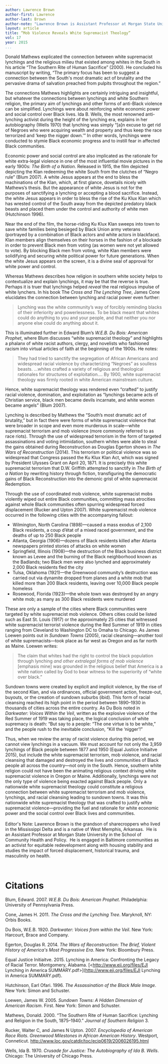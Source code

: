 ```yaml
---
author: Lawrence Brown
author-first: Lawrence
author-last: Brown
author-note: "Lawrence Brown is Assistant Professor at Morgan State University in the School of Community Health and Policy."
layout: article
title: “Mob Violence Reveals White Supremacist Theology”
vol: 17
year: 2015
...
```


Donald Mathews explicated the connection between white supremacist lynchings and the religious milieu that existed among whites in the South in his article “The Southern Rite of Human Sacrifice” (2000). He concluded his manuscript by writing, “The primary focus has been to suggest a connection between the South's most dramatic act of brutality and the pervasive drama of salvation preached from pulpits throughout the region.” 

The connections Mathews highlights are certainly intriguing and insightful, but whatever the connections between lynchings and white Southern religion, the primary aim of lynchings and other forms of anti-Black violence can be simplified. Lynchings were about reinforcing white economic power and social control over Black lives. Ida B. Wells, the most renowned anti-lynching activist during the height of the lynching era, explains in her autobiography (Wells 1970) that lynching was simply “[a]n excuse to get rid of Negroes who were acquiring wealth and property and thus keep the race terrorized and ‘keep the nigger down.’” In other words, lynchings were conducted to stymie Black economic progress and to instill fear in affected Black communities.

Economic power and social control are also implicated as the rationale for white extra-legal violence in one of the most influential movie pictures in the early 1900s: *The Birth of a Nation*. Released in 1915, the film depicted depicting the Klan redeeming the white South from the clutches of “Negro rule” (Blum 2007). A white Jesus appears at the end to bless the machinations of the Klan, which, at first glance, dovetails nicely with Mathews’s thesis. But the appearance of white Jesus is not for the purposes of sanctifying a lynching or accepting a blood sacrifice. Instead, the white Jesus appears in order to bless the rise of the Ku Klux Klan which has wrested control of the South away from the depicted predatory black beasts and placed them under the control and authority of white men (Hutchinson 1996). 

Near the end of the film, the horse-riding Ku Klux Klan sweeps into town to save white families being besieged by Black Union army veterans (portrayed by a combination of Black actors and white actors in blackface). Klan members align themselves on their horses in the fashion of a blockade in order to prevent Black men from voting (as women were not yet allowed to vote). By blocking Black men from voting, white Klan members were solidifying and securing white political power for future generations. When the white Jesus appears on the screen, it is a divine seal of approval for white power and control. 

Whereas Mathews describes how religion in southern white society helps to contextualize and explain lynchings, it may be that the reverse is true. Perhaps it is truer that lynchings helped *reveal* the real religious impulse of white lynchers. In his book The *Cross and The Lynching Tree*, James Cone elucidates the connection between lynching and racial power even further:

> Lynching was the white community’s way of forcibly reminding blacks of their inferiority and powerlessness. To be black meant that whites could do anything to you and your people, and that neither you nor anyone else could do anything about it. 

This is illuminated further in Edward Blum’s *W.E.B. Du Bois: American Prophet*, where Blum discusses “white supremacist theology” and highlights a phalanx of white racist authors, clergy, and novelists who fashioned racism into virtual articles of faith at the beginning of the 1900s. He notes:

> They had tried to sanctify the segregation of African Americans and widespread racial violence by characterizing “Negroes” as soulless beasts. …whites crafted a variety of religious and theological rationales for structures of exploitation…. By 1900, white supremacist theology was firmly rooted in white American mainstream culture.

Hence, white supremacist theology was rendered even “crafted” to justify racial violence, domination, and exploitation as “lynchings became acts of Christian service, black men became devils incarnate, and white women became angels” (Blum 2007).

Lynching is described by Mathews the “South’s most dramatic act of brutality,” but in fact there were forms of white supremacist violence that were broader in scope and even more murderous in scale—white supremacist terrorism and mob violence (more commonly referred to as race riots). Through the use of widespread terrorism in the form of targeted assassinations and voting intimidation, southern whites were able to steal the gains obtained during Reconstruction as Douglas Egerton shows in *The Wars of Reconstruction* (2014). This terrorism or political violence was so widespread that Congress passed the Ku Klux Klan Act, which was signed by President Ulysses Grant on April 20, 1871. It is precisely this white supremacist terrorism that D.W. Griffith attempted to sanctify in *The Birth of a Nation* by rewriting history through fiction, transfiguring the democratic gains of Black Reconstruction into the demonic grist of white supremacist Redemption. 

Through the use of coordinated mob violence, white supremacist mobs violently wiped out entire Black communities, committing mass atrocities against whole Black communities often spurring widespread forced displacement (Rucker and Upton 2007). White supremacist mob violence occurred in the following cities with the accompanying fallout:



- Wilmington, North Carolina (1898)—caused a mass exodus of 2,100 Black residents, a coup d’état of a mixed raced government, and the deaths of up to 250 Black people
- Atlanta, Georgia (1906)—dozens of Black residents killed after Atlanta newspapers printed stories of attacks on white women
- Springfield, Illinois (1908)—the destruction of the Black business district known as Levee and the burning of the Black neighborhood known as the Badlands; two Black men were also lynched and approximately 2,000 Black residents fled the city
- Tulsa, Oklahoma (1921)—the Greenwood community’s destruction was carried out via dynamite dropped from planes and a white mob that killed more than 200 Black residents, leaving over 10,000 Black people homeless
- Rosewood, Florida (1923)—the whole town was destroyed by an angry white mob; as many as 300 Black residents were murdered

These are only a sample of the cities where Black communities were targeted by white supremacist mob violence. Others cities could be listed such as East St. Louis (1917) or the approximately 25 cities that witnessed white supremacist terrorist violence during the Red Summer of 1919 in cities ranging from Cleveland to Washington DC to Omaha to Chicago. As James Loewen points out in *Sundown Towns* (2005), racial cleansing—another tool of white supremacists—took place as far west as Oregon and as far north as Maine. Loewen writes:

> The claim that whites had the right to control the black population through lynching *and other extralegal forms of mob violence* [emphasis mine] was grounded in the religious belief that America is a white nation called by God to bear witness to the superiority of “white over black.”

Sundown towns were created by explicit and implicit violence, by the rise of the second Klan, and via ordinances, official government action, freeze-out, buyouts, or the creation of sundown suburbs (ibid). This form of racial cleansing reached its high point in the period between 1890–1930 in thousands of cities across the entire country. As Du Bois noted in *Darkwater: Voices Within the Veil*, written as the explosive violence of the Red Summer of 1919 was taking place, the logical conclusion of white supremacy is death: “But say to a people: “The one virtue is to be white,” and the people rush to the inevitable conclusion, “Kill the ‘nigger’!” 

Thus, when we review the array of racist violence during this period, we cannot view lynchings in a vacuum. We must account for not only the 3,959 lynchings of Black people between 1877 and 1950 (Equal Justice Initiaitve 2015), but include the white supremacist terrorism, mob violence, and racial cleansing that damaged and destroyed the lives and communities of Black people all across the country—not only in the South. Hence, southern white religion could not have been the animating religious context driving white supremacist violence in Oregon or Maine. Additionally, lynchings were not the only type of violence being exacted against Black people. Only a nationwide white supremacist theology could constitute a religious connection between white supremacist terrorism and mob violence, lynchings, and racial cleansing leading to sundown towns. It was this nationwide white supremacist theology that was crafted to justify white supremacist violence—providing the fuel and rationale for white economic power and the social control over Black lives and communities.
<br/>
<br/>
Editor's Note: Lawrence Brown is the grandson of sharecroppers who lived in the Mississippi Delta and is a native of West Memphis, Arkansas.  He is an Assistant Professor at Morgan State University in the School of Community Health and Policy.  He is engaged in Baltimore communities as an activist for equitable redevelopment along with housing stability and studies the impact of forced displacement, historical trauma, and masculinity on health.

 
# Citations #

Blum, Edward. 2007. *W.E.B. Du Bois: American Prophet*. Philadelphia: University of Pennsylvania Press.

Cone, James H. 2011. *The Cross and the Lynching Tree*. Maryknoll, NY: Orbis Books.

Du Bois, W.E.B. 1920. *Darkwater: Voices from within the Veil*. New York: Harcourt, Brace and Company.

Egerton, Douglas R. 2014. *The Wars of Reconstruction: The Brief, Violent History of America's Most Progressive Era*. New York: Bloombury Press.

Equal Justice Initiaitve. 2015. Lynching in America: Confronting the Legacy of Racial Terror. Montgomery, Alabama. [<http://www.eji.org/files/EJI Lynching in America SUMMARY.pdf>](http://www.eji.org/files/EJI Lynching in America SUMMARY.pdf).

Hutchinson, Earl Ofari. 1996. *The Assassination of the Black Male Image*. New York: Simon and Schuster.

Loewen, James W. 2005. *Sundown Towns: A Hidden Dimension of American Racism*. First. New York: Simon and Schuster.

Mathews, Donald. 2000. “The Southern Rite of Human Sacrifice: Lynching and Religion in the South, 1875–1940.” *Journal of Southern Religion* 3.

Rucker, Walter C, and James N Upton. 2007. *Encyclopedia of American Race Riots*. *Greenwood Milestones in African American History*. Westport, Conneticut. [<http://www.loc.gov/catdir/toc/ecip0619/2006026195.html>](http://www.loc.gov/catdir/toc/ecip0619/2006026195.html)

Wells, Ida B. 1970. *Crusade for Justice: The Autobiography of Ida B. Wells*. Chicago: The University of Chicago Press.


